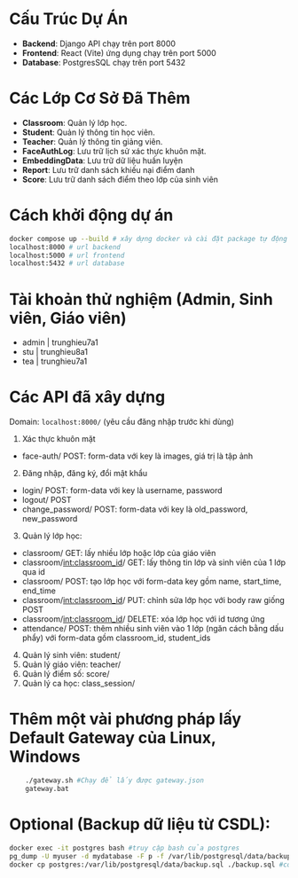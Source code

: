 # Cấu Trúc Dự Án

- **Backend**: Django API chạy trên port 8000
- **Frontend**: React (Vite) ứng dụng chạy trên port 5000
- **Database**: PostgresSQL chạy trên port 5432

# Các Lớp Cơ Sở Đã Thêm
- **Classroom**: Quản lý lớp học.
- **Student**: Quản lý thông tin học viên.
- **Teacher**: Quản lý thông tin giảng viên.
- **FaceAuthLog**: Lưu trữ lịch sử xác thực khuôn mặt.
- **EmbeddingData**: Lưu trữ dữ liệu huấn luyện
- **Report**: Lưu trữ danh sách khiếu nại điểm danh
- **Score**: Lưu trữ danh sách điểm theo lớp của sinh viên

# Cách khởi động dự án
```bash
docker compose up --build # xây dựng docker và cài đặt package tự động
localhost:8000 # url backend
localhost:5000 # url frontend
localhost:5432 # url database
```

# Tài khoản thử nghiệm (Admin, Sinh viên, Giáo viên)
- admin | trunghieu7a1 
- stu | trunghieu8a1
- tea | trunghieu7a1

# Các API đã xây dựng
Domain: ```localhost:8000/``` (yêu cầu đăng nhập trước khi dùng)
1. Xác thực khuôn mặt 
- face-auth/ POST: form-data với key là images, giá trị là tập ảnh

2. Đăng nhập, đăng ký, đổi mật khẩu
- login/ POST: form-data với key là username, password
- logout/ POST
- change_password/ POST: form-data với key là old_password, new_password

3. Quản lý lớp học:
- classroom/ GET: lấy nhiều lớp hoặc lớp của giáo viên
- classroom/<int:classroom_id>/ GET: lấy thông tin lớp và sinh viên của 1 lớp qua id
- classroom/ POST: tạo lớp học với form-data key gồm name, start_time, end_time
- classroom/<int:classroom_id>/ PUT: chỉnh sửa lớp học với body raw giống POST
- classroom/<int:classroom_id>/ DELETE: xóa lớp học với id tương ứng
- attendance/ POST: thêm nhiều sinh viên vào 1 lớp (ngăn cách bằng dấu phẩy) với form-data gồm classroom_id, student_ids

4. Quản lý sinh viên: student/ 
5. Quản lý giáo viên: teacher/ 
6. Quản lý điểm số: score/ 
7. Quản lý ca học: class_session/ 

# Thêm một vài phương pháp lấy Default Gateway của Linux, Windows
```bash
    ./gateway.sh #Chạy để lấy được gateway.json
    gateway.bat
```

# Optional (Backup dữ liệu từ CSDL):
```bash
docker exec -it postgres bash #truy cập bash của postgres
pg_dump -U myuser -d mydatabase -F p -f /var/lib/postgresql/data/backup.sql #tạo backup
docker cp postgres:/var/lib/postgresql/data/backup.sql ./backup.sql #copy backup ra thư mục làm việc ngoài docker
```